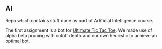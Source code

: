 ## AI
Repo which contains stuff done as part of Artificial Intelligence course.

The first assignment is a bot for [Ultimate Tic Tac Toe](http://mathwithbaddrawings.com/2013/06/16/ultimate-tic-tac-toe/).
We made use of alpha beta pruning with cutoff depth and our own heuristic to achieve an optimal bot.

